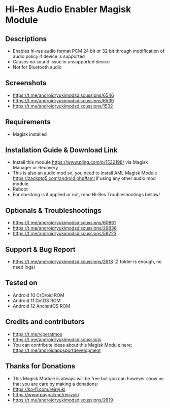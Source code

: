 # Hi-Res Audio Enabler Magisk Module

## Descriptions
- Enables hi-res audio format PCM 24 bit or 32 bit through modification of audio policy if device is supported
- Causes no sound issue in unsupported device
- Not for Bluetooth audio

## Screenshots
- https://t.me/androidryukimodsdiscussions/6546
- https://t.me/androidryukimodsdiscussions/6539
- https://t.me/androidryukimodsdiscussions/1532

## Requirements
- Magisk installed

## Installation Guide & Download Link
- Install this module https://www.pling.com/p/1532198/ via Magisk Manager or Recovery
- This is also an audio mod so, you need to install AML Magisk Module https://zackptg5.com/android.php#aml if using any other audio mod module
- Reboot
- For checking is it applied or not, read Hi-Res Troubleshootings bellow!

## Optionals & Troubleshootings
- https://t.me/androidryukimodsdiscussions/60861
- https://t.me/androidryukimodsdiscussions/29836
- https://t.me/androidryukimodsdiscussions/58223

## Support & Bug Report
- https://t.me/androidryukimodsdiscussions/2618 (Z folder is enough, no need logs)

## Tested on
- Android 10 CrDroid ROM
- Android 11 DotOS ROM
- Android 12 AncientOS ROM

## Credits and contributors
- https://t.me/viperatmos
- https://t.me/androidryukimodsdiscussions
- You can contribute ideas about this Magisk Module here: https://t.me/androidappsportdevelopment

## Thanks for Donations
- This Magisk Module is always will be free but you can however show us that you are care by making a donations:
- https://ko-fi.com/reiryuki
- https://www.paypal.me/reiryuki
- https://t.me/androidryukimodsdiscussions/2619


